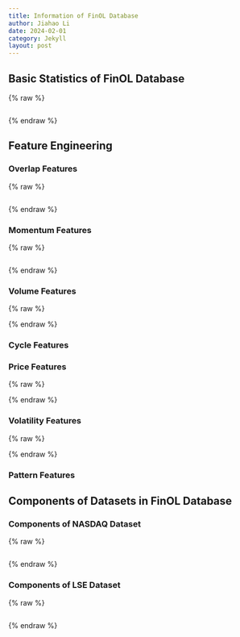```yaml
---
title: Information of FinOL Database
author: Jiahao Li
date: 2024-02-01
category: Jekyll
layout: post
---
```


## Basic Statistics of FinOL Database

{% raw %}
<meta charset="utf-8">
<div style="display: flex; justify-content: center;">
    <div id="table_div"></div>
</div>
<script type="text/javascript" src="https://www.gstatic.com/charts/loader.js"></script>

<script type="text/javascript">
google.charts.load('current', {'packages':['table']});
google.charts.setOnLoadCallback(drawTable);

function drawTable() {
    var data = new google.visualization.DataTable();
    data.addColumn('string', 'Name');
    data.addColumn('string', 'Market');
    data.addColumn('string', 'Country/Region');
    data.addColumn('string', 'Data Frequency');
    data.addColumn('number', '# of assets');
    data.addColumn('string', 'Data Range');
    data.addColumn('string', '# of total periods');
    data.addColumn('number', '# of features');

    data.addRows([
    ['NASDAQ', 'Stock', 'United States', 'Daily', 10, '02/Jan/1972 - 29/Dec/2017', '11,312: 10,283/283/283', 18],
    ['LSE', 'Stock', 'United Kingdom', 'Daily', 7, '15/Sep/1986 - 31/Dec/2017', '7,039: 6,046/283/283', 15],
    ['TSE', 'Stock', 'Japan', 'Daily', 11, '01/Jan/1963 - 30/Dec/2017', '15,446: 14,418/283/283', 17],  
    ['NASDAQ', 'Stock', 'United States', 'Daily', 10, '02/Jan/1972 - 29/Dec/2017', '11,312: 10,283/283/283', 18],
    ['LSE', 'Stock', 'United Kingdom', 'Daily', 7, '15/Sep/1986 - 31/Dec/2017', '7,039: 6,046/283/283', 15],
    ['TSE', 'Stock', 'Japan', 'Daily', 11, '01/Jan/1963 - 30/Dec/2017', '15,446: 14,418/283/283', 17],
    ['SSE', 'Stock', 'China', 'Daily', 8, '19/Jul/1990 - 31/Dec/2017', '6,879: 6,214/283/283', 14],
    ['SIX', 'Stock', 'Switzerland', 'Daily', 5, '02/Jan/1980 - 29/Dec/2017', '4,982: 4,282/283/283', 12],
    ['BSE', 'Stock', 'India', 'Daily', 12, '03/Jan/1994 - 29/Dec/2017', '19,846: 18,798/283/283', 19]
    // 表格的其他行
    ]);

    var table = new google.visualization.Table(document.getElementById('table_div'));
    table.draw(data, {showRowNumber: true, width: '100%', height: '100%'});
}
</script>
{% endraw %}

## Feature Engineering

### Overlap Features

{% raw %}
<meta charset="utf-8">
<div style="display: flex; justify-content: center;">
    <div id="table_overlap_features"></div>
</div>

<script type="text/javascript" src="https://www.gstatic.com/charts/loader.js"></script>

<script type="text/javascript">
    google.charts.load('current', {'packages':['table']});
    google.charts.setOnLoadCallback(drawTable);

      function drawTable() {
        var data = new google.visualization.DataTable();
        data.addColumn('string', 'Feature');
        data.addColumn('string', 'Function Call');
        data.addColumn('string', 'Description');
        data.addRows([
          ['BBANDS_UPPER', 'ta.BBANDS(df.CLOSE)[0]', 'Bollinger Bands - Upper Band'],
          ['BBANDS_MIDDLE', 'ta.BBANDS(df.CLOSE)[1]', 'Bollinger Bands - Middle Band'],
          ['BBANDS_LOWER', 'ta.BBANDS(df.CLOSE)[2]', 'Bollinger Bands - Lower Band'],
          ['DEMA', 'ta.DEMA(df.CLOSE)', 'Double Exponential Moving Average'],
          ['EMA', 'ta.EMA(df.CLOSE)', 'Exponential Moving Average'],
          ['HT_TRENDLINE', 'ta.HT_TRENDLINE(df.CLOSE)', 'Hilbert Transform - Instantaneous Trendline'],
          ['KAMA', 'ta.KAMA(df.CLOSE)', 'Kaufman Adaptive Moving Average'],
          ['MA', 'ta.MA(df.CLOSE)', 'Moving Average'],
          ['MAMA', 'ta.MAMA(df.CLOSE)[0]', 'MESA Adaptive Moving Average - MAMA'],
          ['MAMA_FAMA', 'ta.MAMA(df.CLOSE)[1]', 'MESA Adaptive Moving Average - FAMA'],
          ['MAVP', 'ta.MAVP(df.CLOSE, df.DATE)', 'Moving Average with Variable Period'],
          ['MIDPOINT', 'ta.MIDPOINT(df.CLOSE)', 'MidPoint over Period'],
          ['MIDPRICE', 'ta.MIDPRICE(df.HIGH, df.LOW)', 'Midpoint Price over Period'],
          ['SAR', 'ta.SAR(df.HIGH, df.LOW)', 'Parabolic SAR'],
          ['SAREXT', 'ta.SAREXT(df.HIGH, df.LOW)', 'Parabolic SAR - Extended'],
          ['SMA', 'ta.SMA(df.CLOSE)', 'Simple Moving Average'],
          ['T3', 'ta.T3(df.CLOSE)', 'Triple Exponential Moving Average'],
          ['TEMA', 'ta.TEMA(df.CLOSE)', 'Triple Exponential Moving Average'],
          ['TRIMA', 'ta.TRIMA(df.CLOSE)', 'Triangular Moving Average'],
          ['WMA', 'ta.WMA(df.CLOSE)', 'Weighted Moving Average']
        ]);

        var table = new google.visualization.Table(document.getElementById('table_overlap_features'));
        table.draw(data, {showRowNumber: true, width: '100%', height: '100%'});
      }
    </script>
{% endraw %}

### Momentum Features

{% raw %}
<meta charset="utf-8">
<div style="display: flex; justify-content: center;">
    <div id="table_momentum_features"></div>
</div>

<script type="text/javascript" src="https://www.gstatic.com/charts/loader.js"></script>
   
<script type="text/javascript">
      google.charts.load('current', {'packages':['table']});
      google.charts.setOnLoadCallback(drawTable);

      function drawTable() {
        var data = new google.visualization.DataTable();
        data.addColumn('string', 'Feature');
        data.addColumn('string', 'Function Call');
        data.addColumn('string', 'Description');
        data.addRows([
            ['ADX', 'ta.ADX(df.HIGH, df.LOW, df.CLOSE)', 'Average Directional Movement Index'],
            ['ADXR', 'ta.ADXR(df.HIGH, df.LOW, df.CLOSE)', 'Average Directional Movement Index Rating'],
            ['APO', 'ta.APO(df.CLOSE)', 'Absolute Price Oscillator'],
            ['AROON_UP', 'ta.AROON(df.CLOSE)[0]', 'Aroon Up'],
            ['AROON_DOWN', 'ta.AROON(df.CLOSE)[1]', 'Aroon Down'],
            ['AROONOSC', 'ta.AROONOSC(df.CLOSE)', 'Aroon Oscillator'],
            ['BOP', 'ta.BOP(df.OPEN, df.HIGH, df.LOW, df.CLOSE)', 'Balance Of Power'],
            ['CCI', 'ta.CCI(df.HIGH, df.LOW, df.CLOSE)', 'Commodity Channel Index'],
            ['CMO', 'ta.CMO(df.CLOSE)', 'Chande Momentum Oscillator'],
            ['DX', 'ta.DX(df.HIGH, df.LOW, df.CLOSE)', 'Directional Movement Index'],
            ['MACD', 'ta.MACD(df.CLOSE)[0]', 'Moving Average Convergence/Divergence'],
            ['MACD_SIGNAL', 'ta.MACD(df.CLOSE)[1]', 'MACD Signal Line'],
            ['MACD_HIST', 'ta.MACD(df.CLOSE)[2]', 'MACD Histogram'],
            ['MACDEXT', 'ta.MACDEXT(df.CLOSE)', 'MACD with controllable MA type'],
            ['MACD_SIGNAL', 'ta.MACDEXT(df.CLOSE)[1]', 'MACD Signal Line'],
            ['MACD_HIST', 'ta.MACDEXT(df.CLOSE)[2]', 'MACD Histogram'],
            ['MACDFIX', 'ta.MACDFIX(df.CLOSE)[0]', 'Moving Average Convergence/Divergence Fix 12/26'],
            ['MACD_SIGNAL', 'ta.MACDFIX(df.CLOSE)[1]', 'MACD Signal Line'],
            ['MACD_HIST', 'ta.MACDFIX(df.CLOSE)[2]', 'MACD Histogram'],
            ['MFI', 'ta.MFI(df.HIGH, df.LOW, df.CLOSE, df.VOLUME)', 'Money Flow Index'],
            ['MINUS_DI', 'ta.MINUS_DI(df.HIGH, df.LOW, df.CLOSE)', 'Minus Directional Indicator'],
            ['MINUS_DM', 'ta.MINUS_DM(df.HIGH, df.LOW)', 'Minus Directional Movement'],
            ['MOM', 'ta.MOM(df.CLOSE)', 'Momentum'],
            ['PLUS_DI', 'ta.PLUS_DI(df.HIGH, df.LOW, df.CLOSE)', 'Plus Directional Indicator'],
            ['PLUS_DM', 'ta.PLUS_DM(df.HIGH, df.LOW)', 'Plus Directional Movement'],
            ['PPO', 'ta.PPO(df.CLOSE)', 'Percentage Price Oscillator'],
            ['ROC', 'ta.ROC(df.CLOSE)', 'Rate of change: ((price/prevPrice)-1)*100'],
            ['ROCP', 'ta.ROCP(df.CLOSE)', 'Rate of change Percentage: (price-prevPrice)/prevPrice'],
            ['ROCR', 'ta.ROCR(df.CLOSE)', 'Rate of change ratio: (price/prevPrice)'],
            ['ROCR100', 'ta.ROCR100(df.CLOSE)', 'Rate of change ratio 100 scale: (price/prevPrice)*100'],
            ['RSI', 'ta.RSI(df.CLOSE)', 'Relative Strength Index'],
            ['STOCH_K', 'ta.STOCH(df.HIGH, df.LOW, df.CLOSE)[0]', 'Stochastic %K'],
            ['STOCH_D', 'ta.STOCH(df.HIGH, df.LOW, df.CLOSE)[1]', 'Stochastic %D'],
            ['STOCHF_K', 'ta.STOCHF(df.HIGH, df.LOW, df.CLOSE)[0]', 'Stochastic Fast %K'],
            ['STOCHF_D', 'ta.STOCHF(df.HIGH, df.LOW, df.CLOSE)[1]', 'Stochastic Fast %D'],
            ['STOCHRSI_K', 'ta.STOCHRSI(df.CLOSE)[0]', 'Stochastic RSI %K'],
            ['STOCHRSI_D', 'ta.STOCHRSI(df.CLOSE)[1]', 'Stochastic RSI %D'],
            ['TRIX', 'ta.TRIX(df.CLOSE)', '1-day Rate-Of-Change (ROC) of a Triple Smooth EMA'],
            ['ULTOSC', 'ta.ULTOSC(df.HIGH, df.LOW, df.CLOSE)', 'Ultimate Oscillator'],
            ['WILLR', 'ta.WILLR(df.HIGH, df.LOW, df.CLOSE)', 'Williams\' %R']
        ]);

    var table = new google.visualization.Table(document.getElementById('table_momentum_features'));
    table.draw(data, {showRowNumber: true, width: '100%', height: '100%'});
    }
</script>
{% endraw %}  

### Volume Features

{% raw %}
<meta charset="utf-8">
<div style="display: flex; justify-content: center;">
    <div id="table_volume_features"></div>
</div>
<script type="text/javascript" src="https://www.gstatic.com/charts/loader.js"></script>
<script type="text/javascript">
      google.charts.load('current', {'packages':['table']});
      google.charts.setOnLoadCallback(drawTable);
      function drawTable() {
        var data = new google.visualization.DataTable();
        data.addColumn('string', 'Feature');
        data.addColumn('string', 'Function Call');
        data.addColumn('string', 'Description');
        data.addRows([
            ['AD', 'ta.AD(df.HIGH, df.LOW, df.CLOSE, df.VOLUME)', 'Chaikin A/D Line'],
            ['ADOSC', 'ta.ADOSC(df.HIGH, df.LOW, df.CLOSE, df.VOLUME)', 'Chaikin A/D Oscillator'],
            ['OBV', 'ta.OBV(df.CLOSE, df.VOLUME)', 'On Balance Volume']
        ]);
    var table = new google.visualization.Table(document.getElementById('table_volume_features'));
    table.draw(data, {showRowNumber: true, width: '100%', height: '100%'});
    }
</script>
{% endraw %}  

### Cycle Features

### Price Features

{% raw %}
<meta charset="utf-8">
<div style="display: flex; justify-content: center;">
    <div id="table_price_features"></div>
</div>
<script type="text/javascript" src="https://www.gstatic.com/charts/loader.js"></script>
<script type="text/javascript">
      google.charts.load('current', {'packages':['table']});
      google.charts.setOnLoadCallback(drawTable);
      function drawTable() {
        var data = new google.visualization.DataTable();
        data.addColumn('string', 'Feature');
        data.addColumn('string', 'Function Call');
        data.addColumn('string', 'Description');
        data.addRows([
            ['AVGPRICE', 'ta.AVGPRICE(df.OPEN, df.HIGH, df.LOW, df.CLOSE)', 'Average Price'],
            ['MEDPRICE', 'ta.MEDPRICE(df.HIGH, df.LOW)', 'Median Price'],
            ['TYPPRICE', 'ta.TYPPRICE(df.HIGH, df.LOW, df.CLOSE)', 'Typical Price'],
            ['WCLPRICE', 'ta.WCLPRICE(df.HIGH, df.LOW, df.CLOSE)', 'Weighted Close Price']
        ]);
    var table = new google.visualization.Table(document.getElementById('table_price_features'));
    table.draw(data, {showRowNumber: true, width: '100%', height: '100%'});
    }
</script>
{% endraw %}  

### Volatility Features

{% raw %}
<meta charset="utf-8">
<div style="display: flex; justify-content: center;">
    <div id="table_volatility_features"></div>
</div>
<script type="text/javascript" src="https://www.gstatic.com/charts/loader.js"></script>
<script type="text/javascript">
      google.charts.load('current', {'packages':['table']});
      google.charts.setOnLoadCallback(drawTable);
      function drawTable() {
        var data = new google.visualization.DataTable();
        data.addColumn('string', 'Feature');
        data.addColumn('string', 'Function Call');
        data.addColumn('string', 'Description');
        data.addRows([
            ['ATR', 'ta.ATR(df.HIGH, df.LOW, df.CLOSE)', 'Average True Range'],
            ['NATR', 'ta.NATR(df.HIGH, df.LOW, df.CLOSE)', 'Normalized Average True Range'],
            ['TRANGE', 'ta.TRANGE(df.HIGH, df.LOW, df.CLOSE)', 'True Range']
        ]);
    var table = new google.visualization.Table(document.getElementById('table_volatility_features'));
    table.draw(data, {showRowNumber: true, width: '100%', height: '100%'});
    }
</script>
{% endraw %}  



### Pattern Features





## Components of Datasets in FinOL Database

### Components of NASDAQ Dataset

{% raw %}
<meta charset="utf-8">
<div style="display: flex; justify-content: center;">
    <div id="table_nyseo"></div>
</div>
  <title>Stock Tickers and Company Names for NYSE(O) (1962-1984)</title>
  <script type="text/javascript" src="https://www.gstatic.com/charts/loader.js"></script>
  
  <script type="text/javascript">
    google.charts.load('current', {'packages':['table']});
    google.charts.setOnLoadCallback(drawTable);

    function drawTable() {
      var data = new google.visualization.DataTable();
      data.addColumn('string', 'Company Name');
      data.addColumn('string', 'Ticker');
      data.addRows([
        ['Alcoa Corporation', 'AA'],
        ['Coca-Cola Company', 'KO'],
        ['General Electric', 'GE'],
        ['HP Inc.', 'HPQ'],
        ['International Business Machines Corporation', 'IBM'],
        ['Johnson & Johnson', 'JNJ'],
        ['Merck & Co., Inc.', 'MRK'],
        ['3M Company', 'MMM'],
        ['The Procter & Gamble Company', 'PG']
      ]);

      var table = new google.visualization.Table(document.getElementById('table_nyseo'));
      table.draw(data, {showRowNumber: true, width: '100%', height: '100%'});
    }
  </script>
{% endraw %}


### Components of LSE Dataset

{% raw %}
<meta charset="utf-8">
<div style="display: flex; justify-content: center;">
    <div id="table_lse"></div>
</div>
  <title>Stock Tickers and Company Names for NYSE(O) (1962-1984)</title>
  <script type="text/javascript" src="https://www.gstatic.com/charts/loader.js"></script>
  
   <script type="text/javascript">
    google.charts.load('current', {'packages':['table']});
    google.charts.setOnLoadCallback(drawTable);

    function drawTable() {
      var data = new google.visualization.DataTable();
      data.addColumn('string', 'Company Name');
      data.addColumn('string', 'Ticker');
      data.addRows([
        ['Alcoa Corporation', 'AA'],
        ['Altria Group Inc', 'MO'],
        ['Coca-Cola Company', 'KO'],
        ['Commercial Metals Company', 'CMC'],
        ['DuPont de Nemours Inc', 'DD'],
        ['Ford Motor Company', 'F'],
        ['General Electric', 'GE'],
        ['HP Inc', 'HPQ'],
        ['International Business Machines Corporation', 'IBM'],
        ['Johnson & Johnson', 'JNJ'],
        ['Kimberly-Clark Corporation', 'KMB'],
        ['Merck & Co., Inc.', 'MRK'],
        ['3M Company', 'MMM'],
        ['The Procter & Gamble Company', 'PG'],
        ['Schlumberger N.V.', 'SLB'],
        ['The Sherwin-Williams Company', 'SHW']
      ]);

      var table = new google.visualization.Table(document.getElementById('table_lse'));
      table.draw(data, {showRowNumber: true, width: '100%', height: '100%'});
    }
  </script>
{% endraw %}